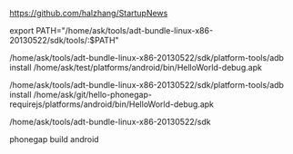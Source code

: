 https://github.com/halzhang/StartupNews


export PATH="/home/ask/tools/adt-bundle-linux-x86-20130522/sdk/tools/:$PATH"


/home/ask/tools/adt-bundle-linux-x86-20130522/sdk/platform-tools/adb install /home/ask/test/platforms/android/bin/HelloWorld-debug.apk


/home/ask/tools/adt-bundle-linux-x86-20130522/sdk/platform-tools/adb install /home/ask/git/hello-phonegap-requirejs/platforms/android/bin/HelloWorld-debug.apk

/home/ask/tools/adt-bundle-linux-x86-20130522/sdk

phonegap build android
